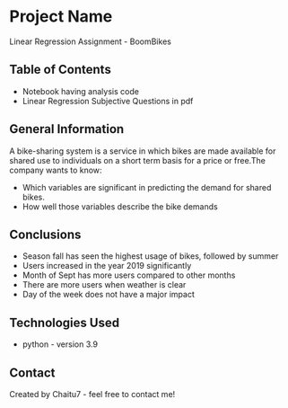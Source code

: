 # Project Name
Linear Regression Assignment - BoomBikes


## Table of Contents
* Notebook having analysis code
* Linear Regression Subjective Questions in pdf


## General Information
A bike-sharing system is a service in which bikes are made available for shared use to individuals on a short term basis for a price or free.The company wants to know:

- Which variables are significant in predicting the demand for shared bikes.
- How well those variables describe the bike demands


## Conclusions
- Season fall has seen the highest usage of bikes, followed by summer
- Users increased in the year 2019 significantly
- Month of Sept has more users compared to other months
- There are more users when weather is clear
- Day of the week does not have a major impact



## Technologies Used
- python - version 3.9



## Contact
Created by Chaitu7 - feel free to contact me!
